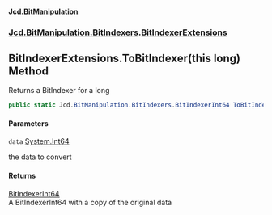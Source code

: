 #### [Jcd.BitManipulation](index.md 'index')
### [Jcd.BitManipulation.BitIndexers](Jcd.BitManipulation.BitIndexers.md 'Jcd.BitManipulation.BitIndexers').[BitIndexerExtensions](Jcd.BitManipulation.BitIndexers.BitIndexerExtensions.md 'Jcd.BitManipulation.BitIndexers.BitIndexerExtensions')

## BitIndexerExtensions.ToBitIndexer(this long) Method

Returns a BitIndexer for a long

```csharp
public static Jcd.BitManipulation.BitIndexers.BitIndexerInt64 ToBitIndexer(this long data);
```
#### Parameters

<a name='Jcd.BitManipulation.BitIndexers.BitIndexerExtensions.ToBitIndexer(thislong).data'></a>

`data` [System.Int64](https://docs.microsoft.com/en-us/dotnet/api/System.Int64 'System.Int64')

the data to convert

#### Returns
[BitIndexerInt64](Jcd.BitManipulation.BitIndexers.BitIndexerInt64.md 'Jcd.BitManipulation.BitIndexers.BitIndexerInt64')  
A BitIndexerInt64 with a copy of the original data